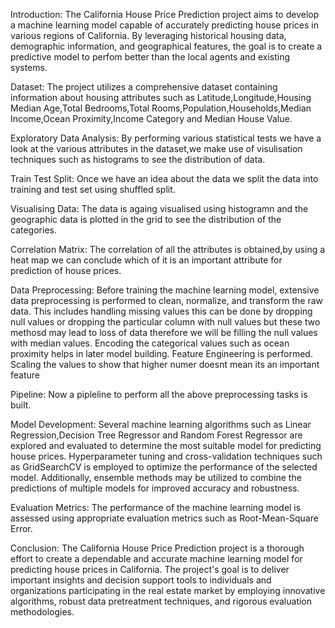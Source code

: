 Introduction:
The California House Price Prediction project aims to develop a machine learning model capable of accurately predicting house prices in various regions of California. By leveraging historical housing data, demographic information, and geographical features, the goal is to create a predictive model to perfom better than the local agents and existing systems.

Dataset:
The project utilizes a comprehensive dataset containing information about housing attributes such as Latitude,Longitude,Housing Median Age,Total Bedrooms,Total Rooms,Population,Households,Median Income,Ocean Proximity,Income Category and Median House Value.

Exploratory Data Analysis:
By performing various statistical tests we have a look at the various attributes in the dataset,we make use of visulisation techniques such as histograms to see the distribution of data.

Train Test Split:
Once we have an idea about the data we split the data into training and test set using shuffled split.

Visualising Data:
The data is againg visualised using histogramn and the geographic data is plotted in the grid to see the distribution of the categories.

Correlation Matrix:
The correlation of all the attributes is obtained,by using a heat map we can conclude which of it is an important attribute for prediction of house prices.

Data Preprocessing:
Before training the machine learning model, extensive data preprocessing is performed to clean, normalize, and transform the raw data. This includes handling missing values this can be done by dropping null values or dropping the particular column with null values but these two methosd may lead to loss of data therefore we will be filling the null values with median values.
Encoding the categorical values such as ocean proximity helps in later model building.
Feature Engineering is performed.
Scaling the values to show that higher numer doesnt mean its an important feature

Pipeline:
Now a pipleline to perform all the above preprocessing tasks is built.

Model Development:
Several machine learning algorithms such as Linear Regression,Decision Tree Regressor and Random Forest Regressor are explored and evaluated to determine the most suitable model for predicting house prices. Hyperparameter tuning and cross-validation techniques such as GridSearchCV is employed to optimize the performance of the selected model. Additionally, ensemble methods may be utilized to combine the predictions of multiple models for improved accuracy and robustness.

Evaluation Metrics:
The performance of the machine learning model is assessed using appropriate evaluation metrics such as Root-Mean-Square Error.

Conclusion:
The California House Price Prediction project is a thorough effort to create a dependable and accurate machine learning model for predicting house prices in California. The project's goal is to deliver important insights and decision support tools to individuals and organizations participating in the real estate market by employing innovative algorithms, robust data pretreatment techniques, and rigorous evaluation methodologies.

